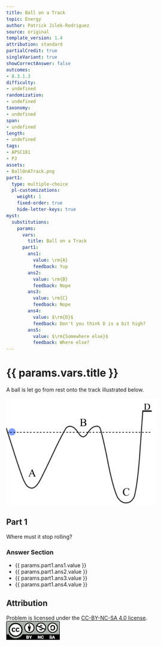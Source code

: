 ```yaml
---
title: Ball on a Track
topic: Energy
author: Patrick Jilek-Rodriguez
source: original
template_version: 1.4
attribution: standard
partialCredit: true
singleVariant: true
showCorrectAnswer: false
outcomes:
- 8.3.1.3
difficulty:
- undefined
randomization:
- undefined
taxonomy:
- undefined
span:
- undefined
length:
- undefined
tags:
- APSC181
- PJ
assets:
- BallOnATrack.png
part1:
  type: multiple-choice
  pl-customizations:
    weight: 1
    fixed-order: true
    hide-letter-keys: true
myst:
  substitutions:
    params:
      vars:
        title: Ball on a Track
      part1:
        ans1:
          value: \rm{A}
          feedback: Yup
        ans2:
          value: \rm{B}
          feedback: Nope
        ans3:
          value: \rm{C}
          feedback: Nope
        ans4:
          value: $\rm{D}$
          feedback: Don't you think D is a bit high?
        ans5:
          value: $\rm{Somewhere else}$
          feedback: Where else?
---
```

# {{ params.vars.title }}
A ball is let go from rest onto the track illustrated below.

<img src="BallOnATrack.png" width=400>

## Part 1

Where must it stop rolling?

### Answer Section

- {{ params.part1.ans1.value }}
- {{ params.part1.ans2.value }}
- {{ params.part1.ans3.value }}
- {{ params.part1.ans4.value }}

## Attribution

Problem is licensed under the [CC-BY-NC-SA 4.0 license](https://creativecommons.org/licenses/by-nc-sa/4.0/).<br> ![The Creative Commons 4.0 license requiring attribution-BY, non-commercial-NC, and share-alike-SA license.](https://raw.githubusercontent.com/firasm/bits/master/by-nc-sa.png)